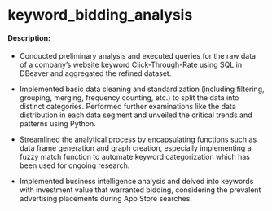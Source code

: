 # keyword_bidding_analysis

#### Description:

- Conducted preliminary analysis and executed queries for the raw data of a company’s website keyword Click-Through-Rate using SQL in DBeaver and aggregated the refined dataset.

- Implemented basic data cleaning and standardization (including filtering, grouping, merging, frequency counting, etc.) to split the data into distinct categories. Performed further examinations like the data distribution in each data segment and unveiled the critical trends and patterns using Python.

- Streamlined the analytical process by encapsulating functions such as data frame generation and graph creation, especially implementing a fuzzy match function to automate keyword categorization which has been used for ongoing research.

- Implemented business intelligence analysis and delved into keywords with investment value that warranted bidding, considering the prevalent advertising placements during App Store searches.